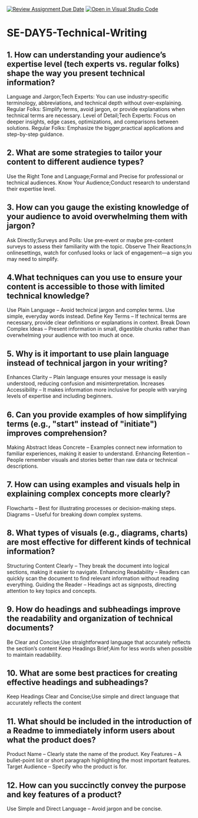 [![Review Assignment Due Date](https://classroom.github.com/assets/deadline-readme-button-22041afd0340ce965d47ae6ef1cefeee28c7c493a6346c4f15d667ab976d596c.svg)](https://classroom.github.com/a/zsAR-pyY)
[![Open in Visual Studio Code](https://classroom.github.com/assets/open-in-vscode-2e0aaae1b6195c2367325f4f02e2d04e9abb55f0b24a779b69b11b9e10269abc.svg)](https://classroom.github.com/online_ide?assignment_repo_id=18473080&assignment_repo_type=AssignmentRepo)
# SE-DAY5-Technical-Writing
## 1. How can understanding your audience’s expertise level (tech experts vs. regular folks) shape the way you present technical information?
Language and Jargon;Tech Experts: You can use industry-specific terminology, abbreviations, and technical depth without over-explaining.
Regular Folks: Simplify terms, avoid jargon, or provide explanations when technical terms are necessary.
Level of Detail;Tech Experts: Focus on deeper insights, edge cases, optimizations, and comparisons between solutions.
Regular Folks: Emphasize the bigger,practical applications and step-by-step guidance.
## 2. What are some strategies to tailor your content to different audience types?
Use the Right Tone and Language;Formal and Precise for professional or technical audiences.
Know Your Audience;Conduct research to understand their expertise level.
## 3. How can you gauge the existing knowledge of your audience to avoid overwhelming them with jargon?
Ask Directly;Surveys and Polls: Use pre-event or maybe pre-content surveys to assess their familiarity with the topic.
Observe Their Reactions;In onlinesettings, watch for confused looks or lack of engagement—a sign you may need to simplify.
## 4.What techniques can you use to ensure your content is accessible to those with limited technical knowledge?
Use Plain Language – Avoid technical jargon and complex terms. Use simple, everyday words instead.
Define Key Terms – If technical terms are necessary, provide clear definitions or explanations in context.
Break Down Complex Ideas – Present information in small, digestible chunks rather than overwhelming your audience with too much at once.

## 5. Why is it important to use plain language instead of technical jargon in your writing?
Enhances Clarity – Plain language ensures your message is easily understood, reducing confusion and misinterpretation.
Increases Accessibility – It makes information more inclusive for people with varying levels of expertise and including beginners.
## 6. Can you provide examples of how simplifying terms (e.g., "start" instead of "initiate") improves comprehension?
Making Abstract Ideas Concrete – Examples connect new information to familiar experiences, making it easier to understand.
Enhancing Retention – People remember visuals and stories better than raw data or technical descriptions.
## 7. How can using examples and visuals help in explaining complex concepts more clearly?
Flowcharts – Best for illustrating processes or decision-making steps.
Diagrams – Useful for breaking down complex systems.
## 8. What types of visuals (e.g., diagrams, charts) are most effective for different kinds of technical information?
Structuring Content Clearly – They break the document into logical sections, making it easier to navigate.
Enhancing Readability – Readers can quickly scan the document to find relevant information without reading everything.
Guiding the Reader – Headings act as signposts, directing attention to key topics and concepts.
## 9. How do headings and subheadings improve the readability and organization of technical documents?
Be Clear and Concise;Use straightforward language that accurately reflects the section’s content
Keep Headings Brief;Aim for less words when possible to maintain readability.
## 10. What are some best practices for creating effective headings and subheadings?
 Keep Headings Clear and Concise;Use simple and direct language that accurately reflects the content
## 11. What should be included in the introduction of a Readme to immediately inform users about what the product does?
Product Name – Clearly state the name of the product.
Key Features – A bullet-point list or short paragraph highlighting the most important features.
Target Audience – Specify who the product is for.
## 12. How can you succinctly convey the purpose and key features of a product?
Use Simple and Direct Language – Avoid jargon and be concise.
